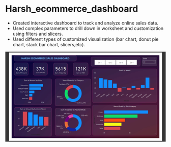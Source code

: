 # Harsh_ecommerce_dashboard
* Created interactive dashboard to track and analyze online sales data. 
* Used complex parameters to drill down in worksheet and customization using filters and slicers.
* Used different types of customized visualization (bar chart, donut pie chart, stack bar chart, slicers,etc).

![DASHBOARD](https://github.com/Shivu-2000/Harsh_ecommerce_dashboard/blob/image_added/dashboard.png?raw=true)
